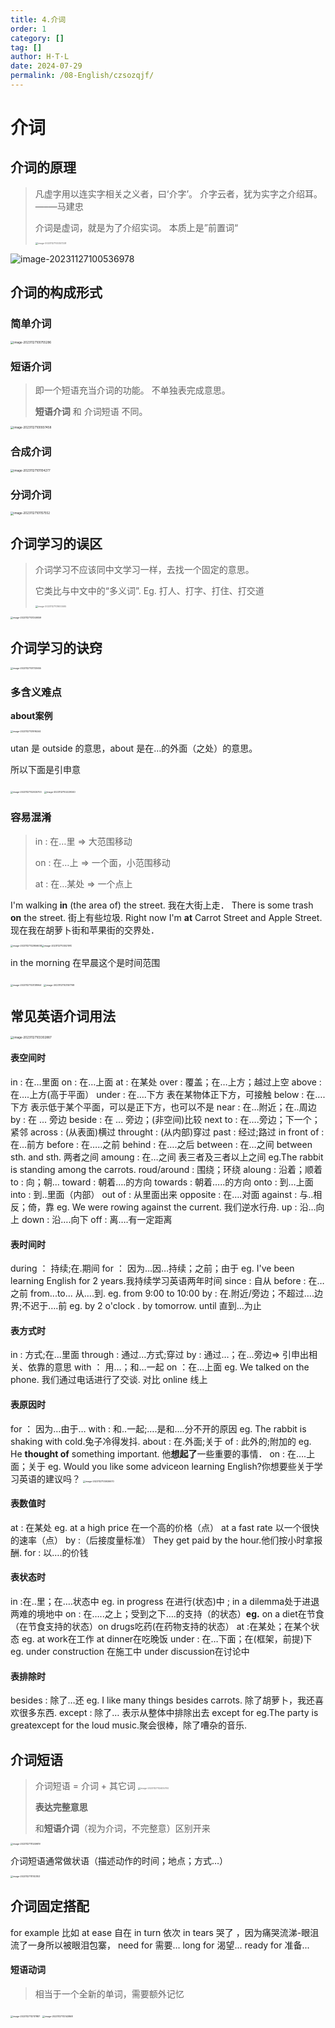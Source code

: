 ```yaml
---
title: 4.介词
order: 1
category: []
tag: []
author: H·T·L
date: 2024-07-29
permalink: /08-English/czsozqjf/
---
```

# 介词



## 介词的原理

> 凡虚字用以连实字相关之义者，曰‘介字’。
> 介字云者，犹为实字之介绍耳。
>                                                                      —–—马建忠
>
> 介词是虚词，就是为了介绍实词。 本质上是”前置词“
>
> <img src="./img/image-20231127100357228.png" alt="image-20231127100357228" style="zoom:25%;" />

![image-20231127100536978](./img/image-20231127100536978.png)



## 介词的构成形式

### 简单介词

<img src="./img/image-20231127100755296.png" alt="image-20231127100755296" style="zoom:33%;" />

### 短语介词

> 即一个短语充当介词的功能。 不单独表完成意思。
>
> **短语介词** 和 介词短语  不同。

<img src="./img/image-20231127100937458.png" alt="image-20231127100937458" style="zoom:33%;" />

### 合成介词

<img src="./img/image-20231127101104277.png" alt="image-20231127101104277" style="zoom:33%;" />

### 分词介词

<img src="./img/image-20231127101157552.png" alt="image-20231127101157552" style="zoom: 33%;" />

## 介词学习的误区

> 介词学习不应该同中文学习一样，去找一个固定的意思。
>
> 它类比与中文中的“多义词”.  Eg.  打人、打字、打住、打交道
>
> <img src="./img/image-20231127101600465.png" alt="image-20231127101600465" style="zoom:25%;" />

<img src="./img/image-20231127101349059.png" alt="image-20231127101349059" style="zoom:25%;" />



## 介词学习的诀窍

<img src="./img/image-20231127101733655.png" alt="image-20231127101733655" style="zoom:25%;" />

### 多含义难点

**about案例**

<img src="./img/image-20231127101916244.png" alt="image-20231127101916244" style="zoom:25%;" />

utan 是 outside 的意思，about 是在…的外面（之处）的意思。

所以下面是引申意

<img src="./img/image-20231127102025700.png" alt="image-20231127102025700" style="zoom:25%;" />

<img src="./img/image-20231127102229340.png" alt="image-20231127102229340" style="zoom:25%;" />



### 容易混淆

> in :  在…里  => 大范围移动
>
> on : 在…上  => 一个面，小范围移动
>
> at   : 在…某处  => 一个点上

I'm walking **in** (the area of) the street.
我在大街上走．
There is some trash **on** the street.
街上有些垃圾.
Right now I'm **at** Carrot Street and Apple Street.
现在我在胡萝卜街和苹果街的交界处．

<img src="./img/image-20231127102956638.png" alt="image-20231127102956638" style="zoom:25%;" /><img src="./img/image-20231127103021910.png" alt="image-20231127103021910" style="zoom:25%;" />

in the morning 在早晨这个是时间范围

<img src="./img/image-20231127103138944.png" alt="image-20231127103138944" style="zoom:25%;" />

<img src="./img/image-20231127103157768.png" alt="image-20231127103157768" style="zoom:25%;" />



## 常见英语介词用法

<img src="./img/image-20231127103302887.png" alt="image-20231127103302887" style="zoom:33%;" />

#### 表空间时

in : 在…里面
on : 在…上面
at : 在某处
over : 覆盖；在…上方；越过上空
above : 在….上方(高于平面）
under : 在….下方  表在某物体正下方，可接触
below : 在….下方  表示低于某个平面，可以是正下方，也可以不是 
near :  在…附近；在..周边
by : 在 ... 旁边
beside : 在 ... 旁边；(非空间)比较
next to : 在….旁边；下一个；紧邻
across :  (从表面)横过
throught : (从内部)穿过
past : 经过;路过
in front of : 在…前方
before : 在…..之前
behind : 在….之后
between : 在…之间   between sth. and sth.  两者之间
amoung : 在…之间 表三者及三者以上之间  eg.The rabbit is standing among the carrots.
roud/around : 围绕；环绕
aloung : 沿着；顺着
to : 向；朝...
toward : 朝着….的方向
towards : 朝着…..的方向
onto : 到…上面
into : 到..里面（内部）
out of : 从里面出来
opposite : 在….对面
against : 与..相反；倚，靠  eg. We were rowing against the current.  我们逆水行舟.
up : 沿…向上
down : 沿….向下
off : 离….有一定距离

#### 表时间时

during ： 持续;在.期间
for ： 因为…因…持续；之前；由于 eg. I've been learning English for 2 years.我持续学习英语两年时间
since  : 自从
before :  在…之前
from...to...  从….到.  eg. from 9:00 to 10:00
by : 在.附近/旁边；不超过….边界;不迟于….前 eg.  by 2 o'clock .  by tomorrow.
until 直到…为止


#### 表方式时
in  : 方式;在...里面
through : 通过…方式;穿过
by : 通过…；在…旁边=> 引申出相关、依靠的意思
with ： 用…；和…一起
on ：在…上面  eg. We talked on the phone.  我们通过电话进行了交谈.   对比 online  线上


#### 表原因时
for ： 因为…由于…
with : 和..一起;….是和….分不开的原因 eg. The rabbit is shaking with cold.兔子冷得发抖.
about : 在.外面;关于
of : 此外的;附加的  eg. He **thought of** something important. 他**想起了**一些重要的事情．
on : 在….上面；关于 eg. Would you like some adviceon learning English?你想要些关于学习英语的建议吗？
<img src="./img/image-20231127105926670.png" alt="image-20231127105926670" style="zoom:25%;" />


#### 表数值时
at  : 在某处 eg. at a high price 在一个高的价格（点） at a fast rate 以一个很快的速率（点）
by :（后接度量标准） They get paid by the hour.他们按小时拿报酬.
for : 以….的价钱

#### 表状态时
in :在..里；在….状态中 eg. in progress 在进行(状态)中 ; in a dilemma处于进退两难的境地中
on  : 在…..之上；受到之下….的支持（的状态）**eg.** on a diet在节食（在节食支持的状态）on drugs吃药(在药物支持的状态）
at :在某处；在某个状态 eg. at work在工作  at dinner在吃晚饭
under : 在…下面；在(框架，前提)下 eg. under construction 在施工中 under discussion在讨论中

#### 表排除时
besides : 除了…还  eg. I like many things besides carrots. 除了胡萝卜，我还喜欢很多东西.
except : 除了…  表示从整体中排除出去  except for  eg.The party is greatexcept for the loud music.聚会很棒，除了嘈杂的音乐.



## 介词短语

> 介词短语 =  介词 + 其它词
> <img src="./img/image-20231127112405793.png" alt="image-20231127112405793" style="zoom:25%;" />
>
> **表达完整意思**
>
> 和**短语介词**（视为介词，不完整意）区别开来

<img src="./img/image-20231127111249619.png" alt="image-20231127111249619" style="zoom:25%;" />

介词短语通常做状语（描述动作的时间；地点；方式…）

<img src="./img/image-20231127111743103.png" alt="image-20231127111743103" style="zoom:25%;" />





## 介词固定搭配

for example 比如
at ease  自在
in turn 依次
in tears 哭了 ，因为痛哭流涕-眼沮流了一身所以被眼泪包寨，
need for 需要...
long for 渴望...
ready for 准备...

#### 短语动词

> 相当于一个全新的单词，需要额外记忆

<img src="./img/image-20231127112117887.png" alt="image-20231127112117887" style="zoom:25%;" />
<img src="./img/image-20231127112143868.png" alt="image-20231127112143868" style="zoom:25%;" />

